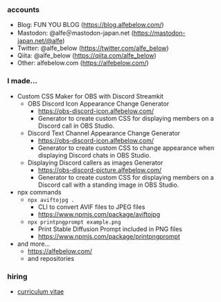 ### accounts

- Blog: FUN YOU BLOG (https://blog.alfebelow.com/)
- Mastodon: @alfe＠mastodon-japan.net (https://mastodon-japan.net/@alfe)
- Twitter: @alfe_below (https://twitter.com/alfe_below)
- Qiita: @alfe_below (https://qiita.com/alfe_below)
- Other: alfebelow.com (https://alfebelow.com/)

### I made...

- Custom CSS Maker for OBS with Discord Streamkit
    - OBS Discord Icon Appearance Change Generator
        - https://obs-discord-icon.alfebelow.com/
        - Generator to create custom CSS for displaying members on a Discord call in OBS Studio.
    - Discord Text Channel Appearance Change Generator
        - https://obs-discord-icon.alfebelow.com/
        - Generator to create custom CSS to change appearance when displaying Discord chats in OBS Studio.
    - Displaying Discord callers as images Generator
        - https://obs-discord-picture.alfebelow.com/
        - Generator to create custom CSS for displaying members on a Discord call with a standing image in OBS Studio.
- npx commands
    - `npx aviftojpg .`
        - CLI to convert AVIF files to JPEG files
        - https://www.npmjs.com/package/aviftojpg
    - `npx printpngprompt example.png`
        - Print Stable Diffusion Prompt included in PNG files
        - https://www.npmjs.com/package/printpngprompt
- and more...
    - https://alfebelow.com/
    - and repositories

### hiring

- [curriculum vitae](https://github.com/alfe/Curriculum-Vitae)

